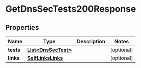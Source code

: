 

# GetDnsSecTests200Response


## Properties

| Name | Type | Description | Notes |
|------------ | ------------- | ------------- | -------------|
|**tests** | [**List&lt;DnsSecTest&gt;**](DnsSecTest.md) |  |  [optional] |
|**links** | [**SelfLinksLinks**](SelfLinksLinks.md) |  |  [optional] |



